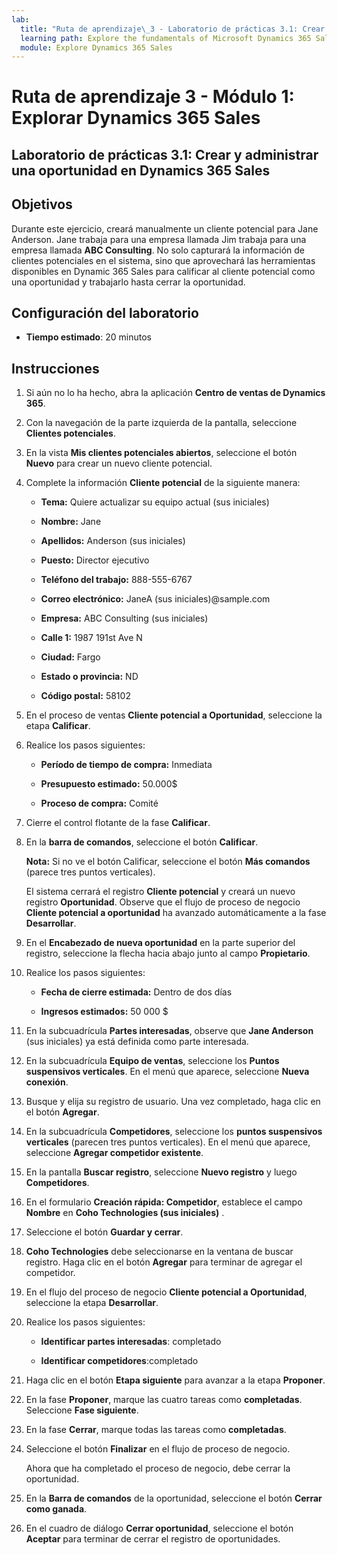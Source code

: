 ```yaml
---
lab:
  title: "Ruta de aprendizaje\_3 - Laboratorio de prácticas 3.1: Crear y administrar una oportunidad en Dynamics\_365 Sales"
  learning path: Explore the fundamentals of Microsoft Dynamics 365 Sales
  module: Explore Dynamics 365 Sales
---
```



Ruta de aprendizaje 3 - Módulo 1: Explorar Dynamics 365 Sales
========================

## Laboratorio de prácticas 3.1: Crear y administrar una oportunidad en Dynamics 365 Sales 

## Objetivos

Durante este ejercicio, creará manualmente un cliente potencial para Jane Anderson. Jane trabaja para una empresa llamada Jim trabaja para una empresa llamada **ABC Consulting**. No solo capturará la información de clientes potenciales en el sistema, sino que aprovechará las herramientas disponibles en Dynamic 365 Sales para calificar al cliente potencial como una oportunidad y trabajarlo hasta cerrar la oportunidad.

## Configuración del laboratorio

  - **Tiempo estimado**: 20 minutos

## Instrucciones

1. Si aún no lo ha hecho, abra la aplicación **Centro de ventas de Dynamics 365**.

2. Con la navegación de la parte izquierda de la pantalla, seleccione **Clientes potenciales**. 

3. En la vista **Mis clientes potenciales abiertos**, seleccione el botón **Nuevo** para crear un nuevo cliente potencial. 

4. Complete la información **Cliente potencial** de la siguiente manera:

    - **Tema:** Quiere actualizar su equipo actual (sus iniciales)

    - **Nombre:** Jane

    - **Apellidos:** Anderson (sus iniciales)

    - **Puesto:** Director ejecutivo

    - **Teléfono del trabajo:** 888-555-6767

    - **Correo electrónico:** JaneA (sus iniciales)@sample.com

    - **Empresa:** ABC Consulting (sus iniciales)

    - **Calle 1:** 1987 191st Ave N

    - **Ciudad:** Fargo

    - **Estado o provincia:** ND

    - **Código postal:** 58102

5. En el proceso de ventas **Cliente potencial a Oportunidad**, seleccione la etapa **Calificar**.

6. Realice los pasos siguientes:

    - **Período de tiempo de compra:** Inmediata

    - **Presupuesto estimado:** 50.000$ 

    - **Proceso de compra:** Comité

7. Cierre el control flotante de la fase **Calificar**. 

8.  En la **barra de comandos**, seleccione el botón **Calificar**. 

    **Nota:** Si no ve el botón Calificar, seleccione el botón **Más comandos** (parece tres puntos verticales). 

    El sistema cerrará el registro **Cliente potencial** y creará un nuevo registro **Oportunidad**. Observe que el flujo de proceso de negocio **Cliente potencial a oportunidad** ha avanzado automáticamente a la fase **Desarrollar**. 

9. En el **Encabezado de nueva oportunidad** en la parte superior del registro, seleccione la flecha hacia abajo junto al campo **Propietario**. 

10. Realice los pasos siguientes:

    - **Fecha de cierre estimada:** Dentro de dos días

    - **Ingresos estimados:** 50 000 $
    
11. En la subcuadrícula **Partes interesadas**, observe que **Jane Anderson** (sus iniciales) ya está definida como parte interesada. 

12. En la subcuadrícula **Equipo de ventas**, seleccione los **Puntos suspensivos verticales**. En el menú que aparece, seleccione **Nueva conexión**. 

13. Busque y elija su registro de usuario. Una vez completado, haga clic en el botón **Agregar**. 

14. En la subcuadrícula **Competidores**, seleccione los **puntos suspensivos verticales** (parecen tres puntos verticales). En el menú que aparece, seleccione **Agregar competidor existente**. 

15. En la pantalla **Buscar registro**, seleccione **Nuevo registro** y luego **Competidores**.

16. En el formulario **Creación rápida: Competidor**, establece el campo **Nombre** en **Coho Technologies (sus iniciales)** .

17. Seleccione el botón **Guardar y cerrar**.

18. **Coho Technologies** debe seleccionarse en la ventana de buscar registro. Haga clic en el botón **Agregar** para terminar de agregar el competidor.

19. En el flujo del proceso de negocio **Cliente potencial a Oportunidad**, seleccione la etapa **Desarrollar**. 

20. Realice los pasos siguientes: 

    - **Identificar partes interesadas**: completado 

    - **Identificar competidores**:completado 

21. Haga clic en el botón **Etapa siguiente** para avanzar a la etapa **Proponer**. 

22. En la fase **Proponer**, marque las cuatro tareas como **completadas**. Seleccione **Fase siguiente**.

23. En la fase **Cerrar**, marque todas las tareas como **completadas**. 

24. Seleccione el botón **Finalizar** en el flujo de proceso de negocio. 

    Ahora que ha completado el proceso de negocio, debe cerrar la oportunidad.

25. En la **Barra de comandos** de la oportunidad, seleccione el botón **Cerrar como ganada**.

26. En el cuadro de diálogo **Cerrar oportunidad**, seleccione el botón **Aceptar** para terminar de cerrar el registro de oportunidades. 

